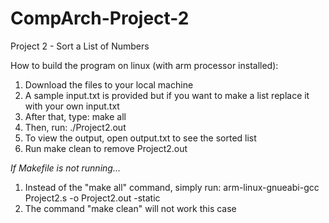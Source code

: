 # CompArch-Project-2
Project 2 - Sort a List of Numbers

How to build the program on linux (with arm processor installed):

1. Download the files to your local machine
2. A sample input.txt is provided but if you want to make a list replace it with your own input.txt
3. After that, type: make all
4. Then, run: ./Project2.out
5. To view the output, open output.txt to see the sorted list
6. Run make clean to remove Project2.out 

*If Makefile is not running...*
1. Instead of the "make all" command, simply run: arm-linux-gnueabi-gcc Project2.s -o Project2.out -static
2. The command "make clean" will not work this case

